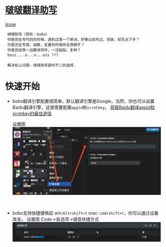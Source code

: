 # [啵啵翻译助写]()

[issue](https://github.com/itc-1118/bobo-edito/issues) 
```
 啵啵助写（简称：bobo）
 你是否在写代码的时候，遇到过某一个单词，好像以前写过，但是，却无从下手？
 你是否在写类，函数，变量的时候命名很棘手？
 你是否经常一边翻译软件，一边粘贴，复制？
 busi....e...n...ess ???
 
 解决如上问题，啵啵助写是你不二的选择.
```

 
 # 快速开始

- bobo翻译引擎配置很简单，默认翻译引擎是Google，当然，你也可以设置Baidu翻译引擎，这里需要配置`appid`和`scretkey`。
[获取Baidu翻译appid和scretkey的最佳途径](http://api.fanyi.baidu.com/manage/developer)  

  设置图
![image.png](https://github.com/itc-1118/bobo-edito/blob/master/images/baidu-id-key.png?raw=true)

   </br> 
 - bobo支持快捷键唤起 win:`Alt+shift+t` mac: `cmd+shift+t`，你可以通过设置改变。 
   设置图
   Code->首选项->键盘快捷方式 
![image.png](https://github.com/itc-1118/bobo-edito/blob/master/images/%E5%BF%AB%E6%8D%B7%E9%94%AE.png?raw=true)
 
 
 

